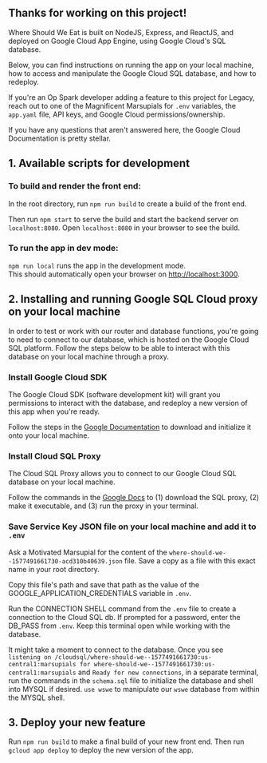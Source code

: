 ## Thanks for working on this project! 

Where Should We Eat is built on NodeJS, Express, and ReactJS, and deployed on Google Cloud App Engine, using Google Cloud's SQL database.

Below, you can find instructions on running the app on your local machine, how to access and manipulate the Google Cloud SQL database, and how to redeploy.

If you're an Op Spark developer adding a feature to this project for Legacy, reach out to one of the Magnificent Marsupials for `.env` variables, the `app.yaml` file, API keys, and Google Cloud permissions/ownership.

If you have any questions that aren't answered here, the Google Cloud Documentation is pretty stellar.

## 1. Available scripts for development

### To build and render the front end:

In the root directory, run `npm run build` to create a build of the front end.

Then run `npm start` to serve the build and start the backend server on `localhost:8080`. Open `localhost:8080` in your browser to see the build.

### To run the app in dev mode:

`npm run local` runs the app in the development mode.<br />
This should automatically open your browser on [http://localhost:3000](http://localhost:3000).

## 2. Installing and running Google SQL Cloud proxy on your local machine

In order to test or work with our router and database functions, you're going to need to connect to our database, which is hosted on the Google Cloud SQL platform. Follow the steps below to be able to interact with this database on your local machine through a proxy.

### Install Google Cloud SDK

The Google Cloud SDK (software development kit) will grant you permissions to interact with the database, and redeploy a new version of this app when you're ready.

Follow the steps in the [Google Documentation](https://cloud.google.com/sdk/docs/quickstarts) to download and initialize it onto your local machine.

### Install Cloud SQL Proxy

The Cloud SQL Proxy allows you to connect to our Google Cloud SQL database on your local machine.

Follow the commands in the [Google Docs](https://cloud.google.com/sql/docs/mysql/connect-external-app#proxy) to (1) download the SQL proxy, (2) make it executable, and (3) run the proxy in your terminal.

### Save Service Key JSON file on your local machine and add it to `.env`

Ask a Motivated Marsupial for the content of the `where-should-we--1577491661730-acd310b40639.json` file. Save a copy as a file with this exact name in your root directory.

Copy this file's path and save that path as the value of the GOOGLE_APPLICATION_CREDENTIALS variable in `.env`.

Run the CONNECTION SHELL command from the `.env` file to create a connection to the Cloud SQL db. If prompted for a password, enter the DB_PASS from `.env`. Keep this terminal open while working with the database.

It might take a moment to connect to the database. Once you see <br>`listening on /cloudsql/where-should-we--1577491661730:us-central1:marsupials for where-should-we--1577491661730:us-central1:marsupials` and `Ready for new connections`,
in a separate terminal, run the commands in the `schema.sql` file to initialize the database and shell into MYSQL if desired. `use wswe` to manipulate our `wswe` database from within the MYSQL shell.

## 3. Deploy your new feature

Run `npm run build` to make a final build of your new front end. Then run `gcloud app deploy` to deploy the new version of the app.